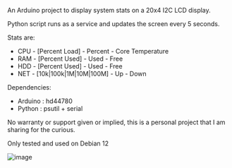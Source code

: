 An Arduino project to display system stats on a 20x4 I2C LCD display.

Python script runs as a service and updates the screen every 5 seconds.

Stats are:
- CPU - [Percent Load] - Percent - Core Temperature
- RAM - [Percent Used] - Used - Free
- HDD - [Percent Used] - Used - Free
- NET - [10k|100k|1M|10M|100M] - Up - Down

Dependencies:
- Arduino : hd44780 
- Python : psutil + serial

No warranty or support given or implied, this is a personal project that I am sharing for the curious.

Only tested and used on Debian 12

![image](https://github.com/user-attachments/assets/e4a6651e-e8da-41ef-b5f8-982ff70353dc)
